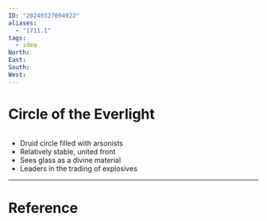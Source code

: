 ```yaml
---
ID: "20240327094922"
aliases:
  - "1711.1"
tags:
  - idea
North: 
East: 
South: 
West:
---
```

# Circle of the Everlight

```toc
```

- Druid circle filled with arsonists
- Relatively stable, united front
- Sees glass as a divine material
- Leaders in the trading of explosives

---

# Reference